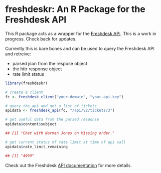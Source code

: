# freshdeskr: An R Package for the Freshdesk API
This R package acts as a wrapper for the [Freshdesk API](https://developers.freshdesk.com/api/). This is a work in progress. Check back for updates.

Currently this is bare bones and can be used to query the Freshdesk API and retreive:

* parsed json from the respose object
* the httr response object
* rate limit status

```r
library(freshdeskr)

# create a client
fc <- freshdesk_client("your-domain", "your-api-key")

# query the api and get a list of tickets
apidata <- freshdesk_api(fc, "/api/v2/tickets/3")

# get useful data from the parsed response
apidata$content$subject

## [1] "Chat with Norman Jones on Missing order."

# get current status of rate limit at time of api call
apidata$rate_limit_remaining

## [1] "4999"
```

Check out the Freshdesk [API documentation](https://developers.freshdesk.com/api/) for more details.

